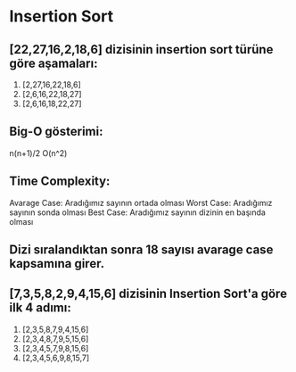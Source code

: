 # Insertion Sort 

## [22,27,16,2,18,6] dizisinin insertion sort türüne göre aşamaları:
1.	[2,27,16,22,18,6]
2.	[2,6,16,22,18,27]
3.	[2,6,16,18,22,27]

## Big-O gösterimi: 
n(n+1)/2 O(n^2)

## Time Complexity: 
Avarage Case: Aradığımız sayının ortada olması 
Worst Case: Aradığımız sayının sonda olması 
Best Case: Aradığımız sayının dizinin en başında olması

## Dizi sıralandıktan sonra 18 sayısı avarage case kapsamına girer.

## [7,3,5,8,2,9,4,15,6] dizisinin Insertion Sort'a göre ilk 4 adımı:
1.	[2,3,5,8,7,9,4,15,6]
2.	[2,3,4,8,7,9,5,15,6]
3.	[2,3,4,5,7,9,8,15,6]
4.	[2,3,4,5,6,9,8,15,7]
